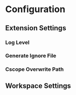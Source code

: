 # Configuration
## Extension Settings
### Log Level
### Generate Ignore File
### Cscope Overwrite Path
## Workspace Settings